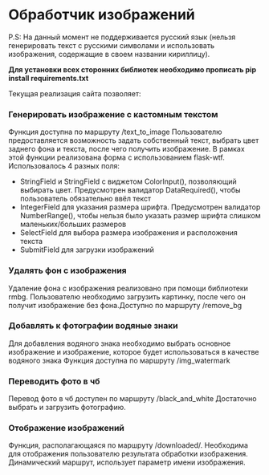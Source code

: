 <h1>Обработчик изображений</h1>

<p>P.S: На данный момент не поддерживается русский язык (нельзя генерировать текст с русскими символами и использовать изображения, содержащие в своем названии кириллицу).</p>
<p><strong>Для установки всех сторонних библиотек необходимо прописать pip install requirements.txt</strong></p>
Текущая реализация сайта позволяет:

<h3> Генерировать изображение с кастомным текстом</h3>

Функция доступна по маршруту /text_to_image
Пользователю предоставляется возможность задать собственный текст, выбрать цвет заднего фона и текста, после чего получить изображение.
В рамках этой функции реализована форма с использованием flask-wtf. Использовалось 4 разных поля:
<ul>
<li>StringField и StringField с виджетом ColorInput(), позволяющий выбирать цвет. Предусмотрен валидатор DataRequired(), чтобы пользователь обязательно ввёл текст</li>
<li>IntegerField для указания размера шрифта. Предусмотрен валидатор NumberRange(), чтобы нельзя было указать размер шрифта слишком маленьких/больших размеров</li>
<li>SelectField для выбора размера изображения и расположения текста</li>
<li>SubmitField для загрузки изображений</li>
</ul>

<h3> Удалять фон с изображения </h3>
<p>Удаление фона с изображения реализовано при помощи библиотеки rmbg. Пользователю необходимо загрузить картинку, после чего он получит изображение без фона.Доступно по маршруту /remove_bg</p>

<h3> Добавлять к фотографии водяные знаки </h3>

Для добавления водяного знака необходимо выбрать основное изображение и изображение, которое будет использоваться в качестве водяного знака
Функция доступна по маршруту /img_watermark

<h3>Переводить фото в чб</h3>

Перевод фото в чб доступен по маршруту /black_and_white
Достаточно выбрать и загрузить фотографию. 

<h3> Отображение изображений </h3>

Функция, располагающаяся по маршруту /downloaded/<name>. Необходима для отображения пользователю результата обработки изображения. Динамический маршрут, использует параметр имени изображения.